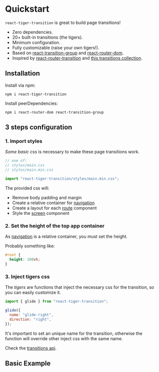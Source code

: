 # Quickstart

`react-tiger-transition` is great to build page transitions!

- Zero dependencies.
- 20+ built-in transitions (the tigers).
- Minimum configuration.
- Fully customizable (raise your own tigers!).
- Based on [react-transition-group](https://github.com/reactjs/react-transition-group) and [react-router-dom](https://github.com/ReactTraining/react-router).
- Inspired by [react-router-transition](https://github.com/maisano/react-router-transition) and [this transitions collection](https://tympanus.net/codrops/2013/05/07/a-collection-of-page-transitions/).

## Installation

Install via npm:

```
npm i react-tiger-transition
```

Install peerDependencies:

```
npm i react-router-dom react-transition-group
```

## 3 steps configuration

### 1. Import styles

*Some basic css* is necessary to make these page transitions work.

```js
// one of:
// styles/main.css
// styles/main.min.css

import "react-tiger-transition/styles/main.min.css";
```

The provided css will:

  - Remove body padding and margin
  - Create a relative container for [navigation](/docs/navigation)
  - Create a layout for each [route](/docs/reoute) component
  - Style the [screen](/docs/screen) component


### 2. Set the height of the top app container

As [navigation](/docs/navigation) is a relative container, you must set the height.

Probably something like:

```css
#root {
  height: 100vh;
}
```


### 3. Inject tigers css

The *tigers* are functions that inject the necessary css for the transition, so you can easily customize it.

```js
import { glide } from "react-tiger-transition";

glide({
  name: "glide-right",
  direction: "right",
});
```

It's important to set an unique name for the transition, otherwise the function will override other inject css with the same name.

Check the [transitions api](/docs/transitions).

## Basic Example

